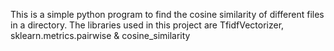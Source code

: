 

 This is a simple python program to find the cosine similarity of different files in a  directory. 
 The libraries used in this project are TfidfVectorizer, sklearn.metrics.pairwise & cosine_similarity
